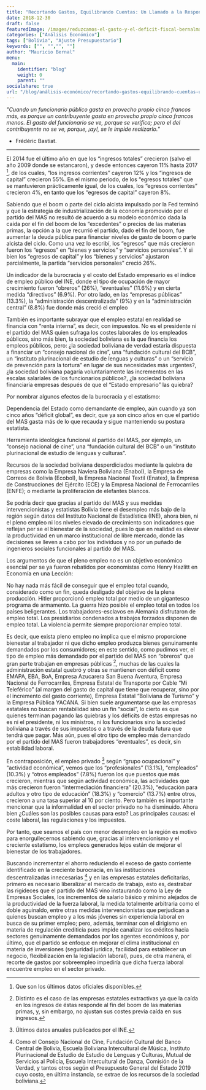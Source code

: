 ```yaml
---
title: "Recortando Gastos, Equilibrando Cuentas: Un Llamado a la Responsabilidad Fiscal"
date: 2018-12-30
draft: false
featuredImage: /images/reduzcamos-el-gasto-y-el-deficit-fiscal-bernalmauricio.jpg
categories: ["Análisis Económico"]
tags: ["Bolivia", "Ajuste Presupuestario"]
keywords: ["", "","", ""]
author: "Mauricio Bernal"
menu:
  main:
    identifier: "blog"
    weight: 0 
    parent: ""
socialshare: true
url: "/blog/análisis-económico/recortando-gastos-equilibrando-cuentas-un-llamado-a-la-responsabilidad-fiscal/"
---
```


*"Cuando un funcionario público gasta en provecho propio cinco francos más, es porque un contribuyente gasta en provecho propio cinco francos menos. El gasto del funcionario se ve, porque se verifica; pero el del contribuyente no se ve, porque, ¡ay!, se le impide realizarlo."*

- Frédéric Bastiat.

--- 

El 2014 fue el último año en que los “ingresos totales” crecieron (salvo el año 2009 donde se estancaron), y desde entonces cayeron 11% hasta 2017 [^1], de los cuales, “los ingresos corrientes” cayeron 12% y los “ingresos de capital” crecieron 55%. En el mismo periodo, de los “egresos totales” que se mantuvieron prácticamente igual, de los cuales, los “egresos corrientes” crecieron 4%, en tanto que los “egresos de capital” cayeron 8%.

Sabiendo que el boom o parte del ciclo alcista impulsado por la Fed terminó y que la estrategia de industrialización de la economía promovido por el partido del MAS no resultó de acuerdo a su modelo económico dada la caída por el fin del boom de los “excedentes” o precios de las materias primas, la opción a la que recurrió el partido, dado el fin del boom, fue aumentar la deuda pública para financiar niveles de gasto de boom o parte alcista del ciclo. Como una vez lo escribí, los “egresos” que más crecieron fueron los “egresos” en “bienes y servicios” y “servicios personales”. Y si bien los “egresos de capital” y los “bienes y servicios” ajustaron parcialmente, la partida “servicios personales” creció 26%.

Un indicador de la burocracia y el costo del Estado empresario es el índice de empleo público del INE, donde el tipo de ocupación de mayor crecimiento fueron “obreros” (26%), “eventuales” (11.6%) y en cierta medida “directivos” (6.9%). Por otro lado, en las “empresas públicas” (13.3%), la “administración descentralizada” (9%) y en la “administración central” (8.8%) fue donde más creció el empleo

También es importante subrayar que el empleo estatal en realidad se financia con “renta interna”, es decir, con impuestos. No es el presidente ni el partido del MAS quien sufraga los costes laborales de los empleados públicos, sino más bien, la sociedad boliviana es la que financia los empleos públicos, pero: ¿la sociedad boliviana de verdad estaría dispuesta a financiar un “consejo nacional de cine”, una “fundación cultural del BCB”, un “instituto plurinacional de estudio de lenguas y culturas” o un “servicio de prevención para la tortura” en lugar de sus necesidades más urgentes?, ¿la sociedad boliviana pagaría voluntariamente las incrementos en las escalas salariales de los funcionarios públicos?, ¿la sociedad boliviana financiaría empresas después de que el “Estado empresario” las quiebra?

Por nombrar algunos efectos de la burocracia y el estatismo:

Dependencia del Estado como demandante de empleo, aún cuando ya son cinco años “déficit global”, es decir, que ya son cinco años en que el partido del MAS gasta más de lo que recauda y sigue manteniendo su postura estatista.

Herramienta ideológica funcional al partido del MAS, por ejemplo, un “consejo nacional de cine”, una “fundación cultural del BCB” o un “instituto plurinacional de estudio de lenguas y culturas”.

Recursos de la sociedad boliviana desperdiciados mediante la quiebra de empresas como la Empresa Naviera Boliviana (Enabol), la Empresa de Correos de Bolivia (Ecobol), la Empresa Nacional Textil (Enatex), la Empresa de Construcciones del Ejército (ECE) y la Empresa Nacional de Ferrocarriles (ENFE); o mediante la proliferación de elefantes blancos.

Se podría decir que gracias al partido del MAS y sus medidas intervencionistas y estatistas Bolivia tiene el desempleo más bajo de la región según datos del Instituto Nacional de Estadística (INE), ahora bien, ni el pleno empleo ni los niveles elevado de crecimiento son indicadores que reflejan per se el bienestar de la sociedad, pues lo que en realidad es elevar la productividad en un marco institucional de libre mercado, donde las decisiones se lleven a cabo por los individuos y no por un puñado de ingenieros sociales funcionales al partido del MAS.

Los argumentos de que el pleno empleo no es un objetivo económico esencial per se ya fueron rebatidos por economistas como Henry Hazlitt en Economía en una Lección:

No hay nada más fácil de conseguir que el empleo total cuando, considerado como un fin, queda desligado del objetivo de la plena producción. Hitler proporcionó empleo total por medio de un gigantesco programa de armamento. La guerra hizo posible el empleo total en todos los países beligerantes. Los trabajadores-esclavos en Alemania disfrutaron de empleo total. Los presidiarios condenados a trabajos forzados disponen de empleo total. La violencia permite siempre proporcionar empleo total.

Es decir, que exista pleno empleo no implica que el mismo proporcione bienestar al trabajador ni que dicho empleo produzca bienes genuinamente demandados por los consumidores; en este sentido, como pudimos ver, el tipo de empleo más demandado por el partido del MAS son “obreros” que gran parte trabajan en empresas públicas [^2], muchas de las cuales la administración estatal quebró y otras se mantienen con déficit como EMAPA, EBA, BoA, Empresa Azucarera San Buena Aventura, Empresa Nacional de Ferrocarriles, Empresa Estatal de Transporte por Cable “Mi Teleférico” (al margen del gasto de capital que tiene que recuperar, sino por el incremento del gasto corriente), Empresa Estatal “Boliviana de Turismo” y la Empresa Pública YACANA. Si bien suele argumentarse que las empresas estatales no buscan rentabilidad sino un fin “social”, lo cierto es que quienes terminan pagando las quiebras y los déficits de estas empresas no es ni el presidente, ni los ministros, ni los funcionarios sino la sociedad boliviana a través de sus impuestos o a través de la deuda futura que tendrá que pagar. Más aún, pues el otro tipo de empleo más demandado por el partido del MAS fueron trabajadores “eventuales”, es decir, sin estabilidad laboral.

En contraposición, el empleo privado [^3] según “grupo ocupacional” y “actividad económica”, vemos que los “profesionales” (13.1%), “empleados” (10.3%) y “otros empleados” (7.8%) fueron los que puestos que más crecieron, mientras que según actividad económica, las actividades que más crecieron fueron “intermediación financiera” (20.3%), “educación para adultos y otro tipo de educación” (18.3%) y “comercio” (13.7%) entre otros, crecieron a una tasa superior al 10 por ciento. Pero también es importante mencionar que la informalidad en el sector privado no ha disminuido. Ahora bien ¿Cuáles son las posibles causas para esto? Las principales causas: el coste laboral, las regulaciones y los impuestos. 

Por tanto, que seamos el país con menor desempleo en la región es motivo para enorgullecernos sabiendo que, gracias al intervencionismo y el creciente estatismo, los empleos generados lejos están de mejorar el bienestar de los trabajadores.

Buscando incrementar el ahorro reduciendo el exceso de gasto corriente identificado en la creciente burocracia, en las instituciones descentralizadas innecesarias [^4] y en las empresas estatales deficitarias, primero es necesario liberalizar el mercado de trabajo, esto es, destrabar las rigideces que el partido del MAS vino instaurando como la Ley de Empresas Sociales, los incrementos de salario básico y mínimo alejados de la productividad de la fuerza laboral, la medida totalmente arbitraria como el doble aguinaldo, entre otras medidas intervencionistas que perjudican a quienes buscan empleo y a los más jóvenes sin experiencia laboral en busca de su primer empleo; pero, además, terminar con el dirigismo en materia de regulación crediticia pues impide canalizar los créditos hacia sectores genuinamente demandados por los agentes económicos y, por último, que el partido se enfoque en mejorar el clima institucional en materia de inversiones (seguridad jurídica, facilidad para establecer un negocio, flexibilización en la legislación laboral), pues, de otra manera, el recorte de gastos por sobreempleo impediría que dicha fuerza laboral encuentre empleo en el sector privado.

[^1]: Que son los últimos datos oficiales disponibles.

[^2]: Distinto es el caso de las empresas estatales extractivas ya que la caída en los ingresos de éstas responde al fin del boom de las materias primas, y, sin embargo, no ajustan sus costes previa caída en sus ingresos.

[^3]: Últimos datos anuales publicados por el INE.

[^4]: Como el Consejo Nacional de Cine, Fundación Cultural del Banco Central de Bolivia, Escuela Boliviana Intercultural de Música, Instituto Plurinacional de Estudio de Estudio de Lenguas y Culturas, Mutual de Servicios al Policía, Escuela Intercultural de Danza, Comisión de la Verdad, y tantos otros según el Presupuesto General del Estado 2019 cuyo costo, en última instancia, se extrae de los recursos de la sociedad boliviana.
